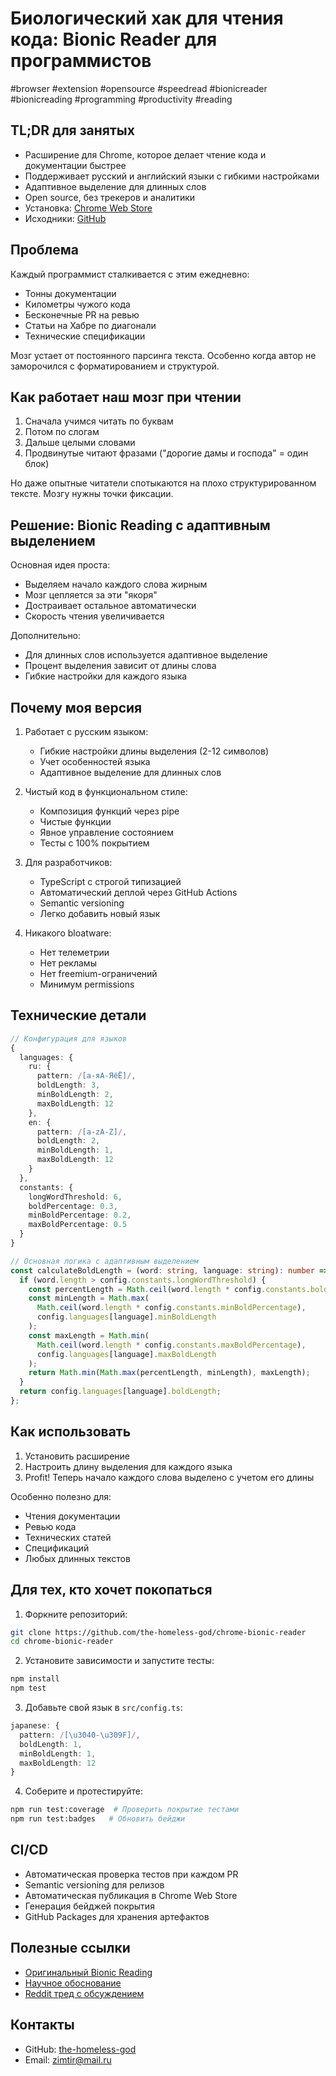 # Биологический хак для чтения кода: Bionic Reader для программистов

#browser #extension #opensource #speedread #bionicreader #bionicreading #programming #productivity #reading

## TL;DR для занятых

- Расширение для Chrome, которое делает чтение кода и документации быстрее
- Поддерживает русский и английский языки с гибкими настройками
- Адаптивное выделение для длинных слов
- Open source, без трекеров и аналитики
- Установка: [Chrome Web Store](https://chromewebstore.google.com/detail/chrome-bionic-reader/)
- Исходники: [GitHub](https://github.com/the-homeless-god/chrome-bionic-reader)

## Проблема

Каждый программист сталкивается с этим ежедневно:
- Тонны документации
- Километры чужого кода
- Бесконечные PR на ревью
- Статьи на Хабре по диагонали
- Технические спецификации

Мозг устает от постоянного парсинга текста. Особенно когда автор не заморочился с форматированием и структурой.

## Как работает наш мозг при чтении

1. Сначала учимся читать по буквам
2. Потом по слогам
3. Дальше целыми словами
4. Продвинутые читают фразами ("дорогие дамы и господа" = один блок)

Но даже опытные читатели спотыкаются на плохо структурированном тексте. Мозгу нужны точки фиксации.

## Решение: Bionic Reading с адаптивным выделением

Основная идея проста:
- Выделяем начало каждого слова жирным
- Мозг цепляется за эти "якоря"
- Достраивает остальное автоматически
- Скорость чтения увеличивается

Дополнительно:
- Для длинных слов используется адаптивное выделение
- Процент выделения зависит от длины слова
- Гибкие настройки для каждого языка

## Почему моя версия

1. Работает с русским языком:
   - Гибкие настройки длины выделения (2-12 символов)
   - Учет особенностей языка
   - Адаптивное выделение для длинных слов

2. Чистый код в функциональном стиле:
   - Композиция функций через pipe
   - Чистые функции
   - Явное управление состоянием
   - Тесты с 100% покрытием

3. Для разработчиков:
   - TypeScript с строгой типизацией
   - Автоматический деплой через GitHub Actions
   - Semantic versioning
   - Легко добавить новый язык

4. Никакого bloatware:
   - Нет телеметрии
   - Нет рекламы
   - Нет freemium-ограничений
   - Минимум permissions

## Технические детали

```typescript
// Конфигурация для языков
{
  languages: {
    ru: {
      pattern: /[а-яА-ЯёЁ]/,
      boldLength: 3,
      minBoldLength: 2,
      maxBoldLength: 12
    },
    en: {
      pattern: /[a-zA-Z]/,
      boldLength: 2,
      minBoldLength: 1,
      maxBoldLength: 12
    }
  },
  constants: {
    longWordThreshold: 6,
    boldPercentage: 0.3,
    minBoldPercentage: 0.2,
    maxBoldPercentage: 0.5
  }
}

// Основная логика с адаптивным выделением
const calculateBoldLength = (word: string, language: string): number => {
  if (word.length > config.constants.longWordThreshold) {
    const percentLength = Math.ceil(word.length * config.constants.boldPercentage);
    const minLength = Math.max(
      Math.ceil(word.length * config.constants.minBoldPercentage),
      config.languages[language].minBoldLength
    );
    const maxLength = Math.min(
      Math.ceil(word.length * config.constants.maxBoldPercentage),
      config.languages[language].maxBoldLength
    );
    return Math.min(Math.max(percentLength, minLength), maxLength);
  }
  return config.languages[language].boldLength;
};
```

## Как использовать

1. Установить расширение
2. Настроить длину выделения для каждого языка
3. Profit! Теперь начало каждого слова выделено с учетом его длины

Особенно полезно для:
- Чтения документации
- Ревью кода
- Технических статей
- Спецификаций
- Любых длинных текстов

## Для тех, кто хочет покопаться

1. Форкните репозиторий:
```bash
git clone https://github.com/the-homeless-god/chrome-bionic-reader
cd chrome-bionic-reader
```

2. Установите зависимости и запустите тесты:
```bash
npm install
npm test
```

3. Добавьте свой язык в `src/config.ts`:
```typescript
japanese: {
  pattern: /[\u3040-\u309F]/,
  boldLength: 1,
  minBoldLength: 1,
  maxBoldLength: 12
}
```

4. Соберите и протестируйте:
```bash
npm run test:coverage  # Проверить покрытие тестами
npm run test:badges   # Обновить бейджи
```

## CI/CD

- Автоматическая проверка тестов при каждом PR
- Semantic versioning для релизов
- Автоматическая публикация в Chrome Web Store
- Генерация бейджей покрытия
- GitHub Packages для хранения артефактов

## Полезные ссылки

- [Оригинальный Bionic Reading](https://bionic-reading.com/)
- [Научное обоснование](https://www.oxfordlearning.com/what-is-bionic-reading-and-why-should-you-use-it/)
- [Reddit тред с обсуждением](https://www.reddit.com/r/coolguides/comments/ut3x75/bionic_reading_does_this_help_you/)

## Контакты

- GitHub: [the-homeless-god](https://github.com/the-homeless-god)
- Email: zimtir@mail.ru 
